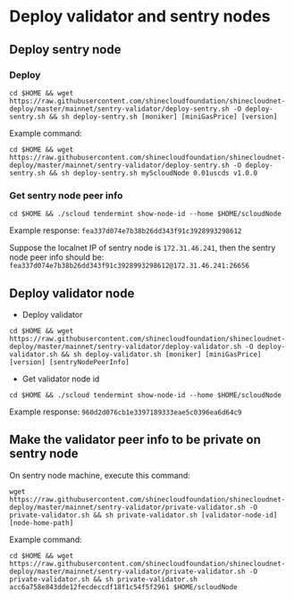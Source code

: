 # Deploy validator and sentry nodes

## Deploy sentry node

### Deploy
```shell
cd $HOME && wget https://raw.githubusercontent.com/shinecloudfoundation/shinecloudnet-deploy/master/mainnet/sentry-validator/deploy-sentry.sh -O deploy-sentry.sh && sh deploy-sentry.sh [moniker] [miniGasPrice] [version]
```

Example command:

```shell
cd $HOME && wget https://raw.githubusercontent.com/shinecloudfoundation/shinecloudnet-deploy/master/mainnet/sentry-validator/deploy-sentry.sh -O deploy-sentry.sh && sh deploy-sentry.sh myScloudNode 0.01uscds v1.0.0
```

### Get sentry node peer info

```
cd $HOME && ./scloud tendermint show-node-id --home $HOME/scloudNode
```
Example response: `fea337d074e7b38b26dd343f91c3928993298612`

Suppose the localnet IP of sentry node is `172.31.46.241`, then the sentry node peer info should be: `fea337d074e7b38b26dd343f91c3928993298612@172.31.46.241:26656`

## Deploy validator node

- Deploy validator
```shell
cd $HOME && wget https://raw.githubusercontent.com/shinecloudfoundation/shinecloudnet-deploy/master/mainnet/sentry-validator/deploy-validator.sh -O deploy-validator.sh && sh deploy-validator.sh [moniker] [miniGasPrice] [version] [sentryNodePeerInfo]
```

- Get validator node id
```
cd $HOME && ./scloud tendermint show-node-id --home $HOME/scloudNode
```
Example response: `960d2d076cb1e3397189333eae5c0396ea6d64c9`

## Make the validator peer info to be private on sentry node

On sentry node machine, execute this command:
```shell
wget https://raw.githubusercontent.com/shinecloudfoundation/shinecloudnet-deploy/master/mainnet/sentry-validator/private-validator.sh -O private-validator.sh && sh private-validator.sh [validator-node-id] [node-home-path]
```

Example command:

```shell
cd $HOME && wget https://raw.githubusercontent.com/shinecloudfoundation/shinecloudnet-deploy/master/mainnet/sentry-validator/private-validator.sh -O private-validator.sh && sh private-validator.sh acc6a758e843dde12fecdeccdf18f1c54f5f2961 $HOME/scloudNode
```
